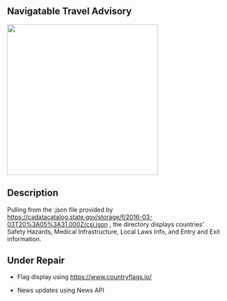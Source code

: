 ## Navigatable Travel Advisory

<img src="https://user-images.githubusercontent.com/49047379/111561960-ba31ac00-876b-11eb-8a26-1baf5973f712.gif" width="350" height="auto">


## Description
Pulling from the .json file provided by https://cadatacatalog.state.gov/storage/f/2016-03-03T20%3A05%3A31.000Z/csi.json , the directory displays countries' Safety Hazards, Medical Infrastructure, Local Laws Info, and Entry and Exit information.

## Under Repair

- Flag display using https://www.countryflags.io/ 

- News updates using News API

